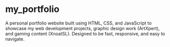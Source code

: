 # my_portfolio
A personal portfolio website built using HTML, CSS, and JavaScript to showcase my web development projects, graphic design work (ArtXpert), and gaming content (XnoatSL). Designed to be fast, responsive, and easy to navigate.
